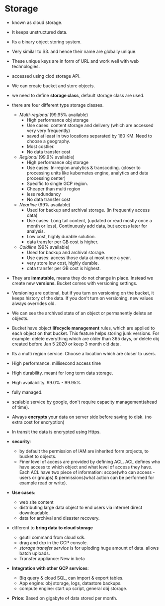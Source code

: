 # Storage

- known as cloud storage.
- It keeps unstructured data.
- Its a binary object storing system.
- Very similar to S3. and hence their name are globally unique.
- These unique keys are in form of URL and work well with web technologies.
- accessed using clod storage API.
- We can create bucket and store objects.

- we need to define **storage class**, default storage class are used.
- there are four different type storage classes.
  - *Multi-regional* (99.95% available)
    - High performance obj storage
    - Use cases: content storage and delivery (which are accessed very very frequently)
    - saved at least in two locations separated by 160 KM. Need to choose a geography.
    - Most costlier.
    - No data transfer cost
  - *Regional* (99.9% available)
    - High performance obj storage
    - Use cases: In-region analytics & transcoding. (closer to processing units like kubernetes engine, analytics and data processing center)
    - Specific to single GCP region.
    - Cheaper than multi region
    - less redundancy
    - No data transfer cost
  - *Nearline* (99% available)
    - Used for backup and archival storage. (in frequently access data)
    - Use cases: Long tail content, (updated or read mostly once a month or less), Continuously add data, but access later for analysis.
    - Low cost, highly durable solution.
    - data transfer per GB cost is higher.
  - *Coldline* (99% available)
    - Used for backup and archival storage.
    - Use cases: access those data at most once a year.
    - very store low cost, highly durable.
    - data transfer per GB cost is highest.

- They are **immutable**, means they do not change in place. Instead we create new **versions**. Bucket comes with versioning settings.
- Versioning are optional, but if you turn on versioning on the bucket, it keeps history of the data. If you don't turn on versioning, new values always overrides old.
- We can see the archived state of an object or permanently delete an objects.
- Bucket have object **lifecycle management** rules, which are applied to each object on that bucket. This feature helps storing junk versions. For example: delete everything which are older than 365 days, or delete obj created before Jan 5 2020 or keep 3 month old data.

- Its a multi region service. Choose a location which are closer to users.

- High performance. millisecond access time
- High durability. meant for long term data storage.
- High availability. 99.0% - 99.95%
- fully managed.
- scalable service by google, don't require capacity management(ahead of time).

- Always **encrypts** your data on server side before saving to disk. (no extra cost for encryption)
- In transit the data is encrypted using Https.

- **security**:
  - by default the permission of IAM are inherited form projects, to bucket to objects.
  - Finer level of access are provided by defining ACL. ACL defines who have access to which object and what level of access they have. Each ACL have two piece of information: scope(who can access - users or groups) & permissions(what action can be performed for example read or write).

- **Use cases**:
  - web site content
  - distributing large data object to end users via internet direct downloadable.
  - data for archival and disaster recovery.

- different to **bring data to cloud storage**
  - gsutil command from cloud sdk.
  - drag and drp in the GCP console.
  - *storage transfer service* is for uploding huge amount of data. allows batch uploads.
  - Transfer appliance: New in beta

- **Integration with other GCP services**:
  - Biq query & cloud SQL, can import & export tables.
  - App engine: obj storage, logs, datastore backups.
  - compute engine: start up script, general obj storage.

- **Price**: Based on gigabyte of data stored per month.
